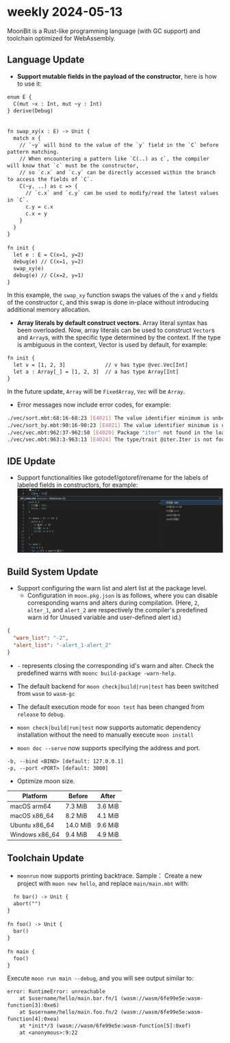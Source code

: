 # weekly 2024-05-13

MoonBit is a Rust-like programming language (with GC support) and toolchain optimized for WebAssembly.

## Language Update

- **Support mutable fields in the payload of the constructor**, here is how to use it:
```moonbit
enum E {
  C(mut ~x : Int, mut ~y : Int)
} derive(Debug)


fn swap_xy(x : E) -> Unit {
  match x {
    // `~y` will bind to the value of the `y` field in the `C` before pattern matching.
    // When encountering a pattern like `C(..) as c`, the compiler will know that `c` must be the constructor,
    // so `c.x` and `c.y` can be directly accessed within the branch to access the fields of `C`.
    C(~y, ..) as c => {
      // `c.x` and `c.y` can be used to modify/read the latest values in `C`.
      c.y = c.x
      c.x = y
    }
  }
}

fn init {
  let e : E = C(x=1, y=2)
  debug(e) // C(x=1, y=2)
  swap_xy(e)
  debug(e) // C(x=2, y=1)
}
```
In this example, the `swap_xy` function swaps the values of the `x` and `y` fields of the constructor `C`, and this swap is done in-place without introducing additional memory allocation.

- **Array literals by default construct vectors.** Array literal syntax has been overloaded. Now, array literals can be used to construct `Vector`s and `Array`s, with the specific type determined by the context. If the type is ambiguous in the context, Vector is used by default, for example:
```moonbit
fn init {
  let v = [1, 2, 3]             // v has type @vec.Vec[Int]
  let a : Array[_] = [1, 2, 3]  // a has type Array[Int]
}
```
In the future update, `Array` will be `FixedArray`, `Vec` will be `Array`.

- Error messages now include error codes, for example:
```Bash
./vec/sort.mbt:68:16-68:23 [E4021] The value identifier minimum is unbound.
./vec/sort_by.mbt:90:16-90:23 [E4021] The value identifier minimum is unbound.
./vec/vec.mbt:962:37-962:50 [E4020] Package "iter" not found in the loaded packages.
./vec/vec.mbt:963:3-963:13 [E4024] The type/trait @iter.Iter is not found.
```

## IDE Update

- Support functionalities like gotodef/gotoref/rename for the labels of labeled fields in constructors, for example:
![label.PNG](label.png)

## Build System Update

- Support configuring the warn list and alert list at the package level.
  - Configuration in `moon.pkg.json` is as follows, where you can disable corresponding warns and alters during compilation. (Here, `2`, `alter_1`, and `alert_2` are respectively the compiler's predefined warn id for Unused variable and user-defined alert id.)
```JSON
{
  "warn_list": "-2",
  "alert_list": "-alert_1-alert_2"
}
```
  - `-` represents closing the corresponding id's warn and alter. Check the predefined warns with `moonc build-package -warn-help`.

- The default backend for `moon check|build|run|test` has been switched from `wasm` to `wasm-gc`

- The default execution mode for `moon test` has been changed from `release` to `debug`.

- `moon check|build|run|test` now supports automatic dependency installation without the need to manually execute `moon install`

- `moon doc --serve` now supports specifying the address and port.
```Shell
-b, --bind <BIND> [default: 127.0.0.1]
-p, --port <PORT> [default: 3000]
```
- Optimize moon size.

| Platform | Before | After |
| -------- | ------ | ------ |
| macOS arm64 | 7.3 MiB | 3.6 MiB |
| macOS x86_64 | 8.2 MiB | 4.1 MiB |
| Ubuntu x86_64 | 14.0 MiB | 9.6 MiB |
| Windows x86_64 | 9.4 MiB | 4.9 MiB |

## Toolchain Update

- `moonrun` now supports printing backtrace.
  Sample：
  Create a new project with `moon new hello`, and replace `main/main.mbt` with:
```moonbit
  fn bar() -> Unit {
  abort("")
}

fn foo() -> Unit {
  bar()
}

fn main {
  foo()
}
```
  Execute `moon run main --debug`, and you will see output similar to:
```moonbit
error: RuntimeError: unreachable
    at $username/hello/main.bar.fn/1 (wasm://wasm/6fe99e5e:wasm-function[3]:0xe6)
    at $username/hello/main.foo.fn/2 (wasm://wasm/6fe99e5e:wasm-function[4]:0xea)
    at *init*/3 (wasm://wasm/6fe99e5e:wasm-function[5]:0xef)
    at <anonymous>:9:22
```